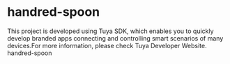 # handred-spoon
This project is developed using Tuya SDK, which enables you to quickly develop branded apps connecting and controlling smart scenarios of many devices.For more information, please check Tuya Developer Website.
handred-spoon
